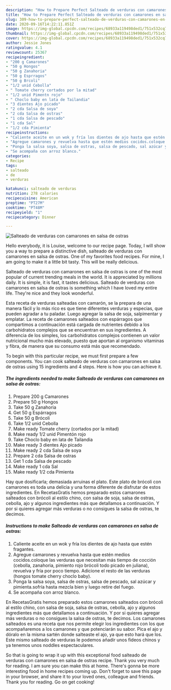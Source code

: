 ```yaml
---
description: "How to Prepare Perfect Salteado de verduras con camarones en salsa de ostras"
title: "How to Prepare Perfect Salteado de verduras con camarones en salsa de ostras"
slug: 309-how-to-prepare-perfect-salteado-de-verduras-con-camarones-en-salsa-de-ostras
date: 2020-09-16T14:22:11.851Z
image: https://img-global.cpcdn.com/recipes/68933a119498ded1/751x532cq70/salteado-de-verduras-con-camarones-en-salsa-de-ostras-foto-principal.jpg
thumbnail: https://img-global.cpcdn.com/recipes/68933a119498ded1/751x532cq70/salteado-de-verduras-con-camarones-en-salsa-de-ostras-foto-principal.jpg
cover: https://img-global.cpcdn.com/recipes/68933a119498ded1/751x532cq70/salteado-de-verduras-con-camarones-en-salsa-de-ostras-foto-principal.jpg
author: Jessie Jones
ratingvalue: 4.1
reviewcount: 25367
recipeingredient:
- "200 g Camarones"
- "50 g Hongos"
- "50 g Zanahoria"
- "50 g Esprragos"
- "50 g Brcoli"
- "1/2 unid Cebolla"
- " Tomate cherry cortados por la mitad"
- "1/2 unid Pimentn rojo"
- " Choclo baby en lata de Tailandia"
- "3 dientes Ajo picado"
- "2 cda Salsa de soya"
- "2 cda Salsa de ostras"
- "1 cda Salsa de pescado"
- "1 cda Sal"
- "1/2 cda Pimienta"
recipeinstructions:
- "Caliente aceite en un wok y fría los dientes de ajo hasta que estén fragantes."
- "Agregue camarones y revuelva hasta que estén medios cocidos.coloque las verduras que necesitan más tiempo de cocción (cebolla, zanahoria, pimiento rojo brócoli todo picado en juliana), revuelva y fría por poco tiempo. Adicione el resto de las verduras (hongos tomate cherry choclo baby)."
- "Ponga la salsa soya, salsa de ostras, salsa de pescado, sal azúcar y pimienta.sofría hasta mezcla bien y luego retire del fuego."
- "Se acompaña con arroz blanco."
categories:
- Recipe
tags:
- salteado
- de
- verduras

katakunci: salteado de verduras 
nutrition: 278 calories
recipecuisine: American
preptime: "PT27M"
cooktime: "PT48M"
recipeyield: "1"
recipecategory: Dinner

---
```



![Salteado de verduras con camarones en salsa de ostras](https://img-global.cpcdn.com/recipes/68933a119498ded1/751x532cq70/salteado-de-verduras-con-camarones-en-salsa-de-ostras-foto-principal.jpg)

Hello everybody, it is Louise, welcome to our recipe page. Today, I will show you a way to prepare a distinctive dish, salteado de verduras con camarones en salsa de ostras. One of my favorites food recipes. For mine, I am going to make it a little bit tasty. This will be really delicious.

Salteado de verduras con camarones en salsa de ostras is one of the most popular of current trending meals in the world. It is appreciated by millions daily. It is simple, it is fast, it tastes delicious. Salteado de verduras con camarones en salsa de ostras is something which I have loved my entire life. They're nice and they look wonderful.

Esta receta de verduras salteadas con camarón, se la prepara de una manera fácil y lo más rico es que tiene diferentes verduras y especias, que pueden agradar a tu paladar. Luego agregar la salsa de soja, salpimentar y emplatar. La receta de camarones salteados con espárragos que compartimos a continuación está cargada de nutrientes debido a los carbohidratos complejos que se encuentran en sus ingredientes. A diferencia de los simples, los carbohidratos complejos contienen un valor nutricional mucho más elevado, puesto que aportan al organismo vitaminas y fibra, de manera que su consumo está más que recomendado.


To begin with this particular recipe, we must first prepare a few components. You can cook salteado de verduras con camarones en salsa de ostras using 15 ingredients and 4 steps. Here is how you can achieve it.

<!--inarticleads1-->

##### The ingredients needed to make Salteado de verduras con camarones en salsa de ostras:

1. Prepare 200 g Camarones
1. Prepare 50 g Hongos
1. Take 50 g Zanahoria
1. Get 50 g Espárragos
1. Take 50 g Brócoli
1. Take 1/2 unid Cebolla
1. Make ready  Tomate cherry (cortados por la mitad)
1. Make ready 1/2 unid Pimentón rojo
1. Take  Choclo baby en lata de Tailandia
1. Make ready 3 dientes Ajo picado
1. Make ready 2 cda Salsa de soya
1. Prepare 2 cda Salsa de ostras
1. Get 1 cda Salsa de pescado
1. Make ready 1 cda Sal
1. Make ready 1/2 cda Pimienta


Hay que dosificarla; demasiada arruinas el plato. Este plato de brócoli con camarones es toda una delicia y una forma diferente de disfrutar de estos ingredientes. En RecetasGratis hemos preparado estos camarones salteados con brócoli al estilo chino, con salsa de soja, salsa de ostras, cebolla, ajo y algunos ingredientes más que detallamos a continuación. Y por si quieres agregar más verduras o no consigues la salsa de ostras, te decimos. 

<!--inarticleads2-->

##### Instructions to make Salteado de verduras con camarones en salsa de ostras:

1. Caliente aceite en un wok y fría los dientes de ajo hasta que estén fragantes.
1. Agregue camarones y revuelva hasta que estén medios cocidos.coloque las verduras que necesitan más tiempo de cocción (cebolla, zanahoria, pimiento rojo brócoli todo picado en juliana), revuelva y fría por poco tiempo. Adicione el resto de las verduras (hongos tomate cherry choclo baby).
1. Ponga la salsa soya, salsa de ostras, salsa de pescado, sal azúcar y pimienta.sofría hasta mezcla bien y luego retire del fuego.
1. Se acompaña con arroz blanco.


En RecetasGratis hemos preparado estos camarones salteados con brócoli al estilo chino, con salsa de soja, salsa de ostras, cebolla, ajo y algunos ingredientes más que detallamos a continuación. Y por si quieres agregar más verduras o no consigues la salsa de ostras, te decimos. Los camarones salteados es una receta que nos permite elegir los ingredientes con los que acompañaremos a los camarones y que potenciarán su sabor. Pica el ajo y dóralo en la misma sartén donde salteaste el ajo, ya que esto hará que los. Este mismo salteado de verduras le podemos añadir unos fideos chinos y ya tenemos unos noddles espectaculares. 

So that is going to wrap it up with this exceptional food salteado de verduras con camarones en salsa de ostras recipe. Thank you very much for reading. I am sure you can make this at home. There's gonna be more interesting food in home recipes coming up. Don't forget to save this page in your browser, and share it to your loved ones, colleague and friends. Thank you for reading. Go on get cooking!
